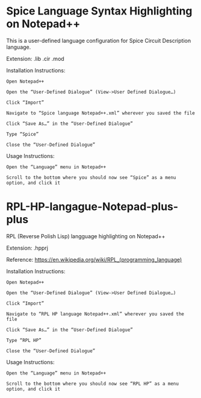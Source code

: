 # Spice Language Syntax Highlighting on Notepad++

This is a user-defined language configuration for Spice Circuit Description language.

Extension: .lib .cir .mod

Installation Instructions:

    Open Notepad++
    
    Open the “User-Defined Dialogue” (View->User Defined Dialogue…)
    
    Click “Import”
    
    Navigate to “Spice language Notepad++.xml” wherever you saved the file
    
    Click “Save As…” in the “User-Defined Dialogue”
    
    Type “Spice”
    
    Close the “User-Defined Dialogue”

Usage Instructions:

    Open the “Language” menu in Notepad++
    
    Scroll to the bottom where you should now see “Spice” as a menu option, and click it

# RPL-HP-langague-Notepad-plus-plus
RPL (Reverse Polish Lisp) langguage highlighting on Notepad++

Extension: .hpprj

Reference: https://en.wikipedia.org/wiki/RPL_(programming_language)

Installation Instructions:

    Open Notepad++
    
    Open the “User-Defined Dialogue” (View->User Defined Dialogue…)
    
    Click “Import”
    
    Navigate to “RPL HP language Notepad++.xml” wherever you saved the file
    
    Click “Save As…” in the “User-Defined Dialogue”
    
    Type “RPL HP”
    
    Close the “User-Defined Dialogue”

Usage Instructions:

    Open the “Language” menu in Notepad++
    
    Scroll to the bottom where you should now see “RPL HP” as a menu option, and click it
